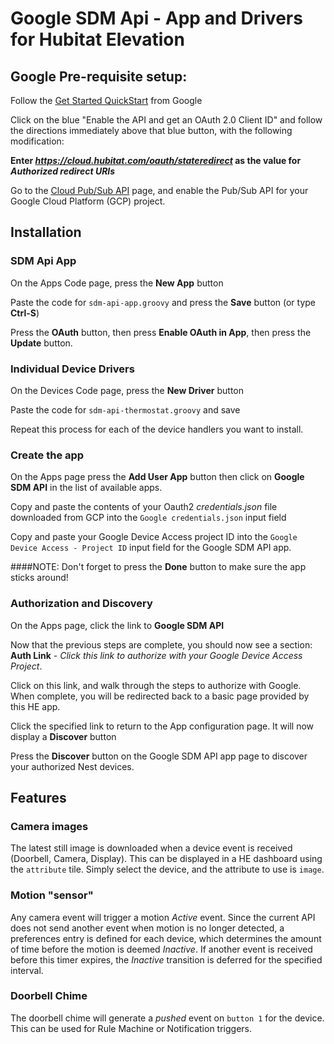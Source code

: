 # Google SDM Api - App and Drivers for Hubitat Elevation

## Google Pre-requisite setup:
Follow the [Get Started QuickStart](https://developers.google.com/nest/device-access/get-started) from Google

Click on the blue "Enable the API and get an OAuth 2.0 Client ID" and follow the directions immediately above that blue button, with the following modification:

**Enter _https://cloud.hubitat.com/oauth/stateredirect_ as the value for _Authorized redirect URIs_**

Go to the [Cloud Pub/Sub API](https://console.developers.google.com/apis/library/pubsub.googleapis.com) page, and enable the Pub/Sub API
for your Google Cloud Platform (GCP) project.

## Installation

### SDM Api App
On the Apps Code page, press the **New App** button

Paste the code for `sdm-api-app.groovy` and press the **Save** button (or type **Ctrl-S**)

Press the **OAuth** button, then press **Enable OAuth in App**, then press the **Update** button.

### Individual Device Drivers
On the Devices Code page, press the **New Driver** button 

Paste the code for `sdm-api-thermostat.groovy` and save

Repeat this process for each of the device handlers you want to install.

### Create the app
On the Apps page press the **Add User App** button then click on **Google SDM API** in the list of available apps.

Copy and paste the contents of your Oauth2 _credentials.json_ file downloaded from GCP into the `Google credentials.json` input field

Copy and paste your Google Device Access project ID into the `Google Device Access - Project ID` input field for the Google SDM API app.

####NOTE: Don't forget to press the **Done** button to make sure the app sticks around!

### Authorization and Discovery
On the Apps page, click the link to **Google SDM API**

Now that the previous steps are complete, you should now see a section: **Auth Link** - _Click this link to authorize with your Google Device Access Project_.

Click on this link, and walk through the steps to authorize with Google.  When complete, you will be redirected back to a basic page provided by this HE app.

Click the specified link to return to the App configuration page.  It will now display a **Discover** button

Press the **Discover** button on the Google SDM API app page to discover your authorized Nest devices.

## Features

### Camera images
The latest still image is downloaded when a device event is received (Doorbell, Camera, Display).  This can be displayed in a HE dashboard
using the `attribute` tile.  Simply select the device, and the attribute to use is `image`.

### Motion "sensor"
Any camera event will trigger a motion *Active* event.  Since the current API does not send another event when motion is no longer detected,
a preferences entry is defined for each device, which determines the amount of time before the motion is deemed *Inactive*.  If another event
is received before this timer expires, the *Inactive* transition is deferred for the specified interval.

### Doorbell Chime
The doorbell chime will generate a *pushed* event on `button 1` for the device.  This can be used for Rule Machine or Notification triggers.